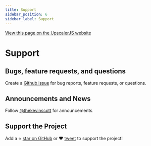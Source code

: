```yaml
---
title: Support
sidebar_position: 6
sidebar_label: Support
---
```


<a class="docs-link" href="https://upscalerjs.com/documentation/support">View this page on the UpscalerJS website</a>

# Support

## Bugs, feature requests, and questions

Create a [Github issue](https://github.com/thekevinscott/UpscalerJS/issues) for bug reports, feature requests, or questions.

## Announcements and News
Follow [@thekevinscott](https://twitter.com/thekevinscott) for announcements.

## Support the Project
Add a ⭐️ [star on GitHub](https://github.com/thekevinscott/UpscalerJS) or ❤️ [tweet](https://twitter.com/intent/tweet?url=https%3A%2F%2Fgithub.com%2Fthekevinscott%2Fupscaler&via=thekevinscott&hashtags=javascript,image-enhancement,tensorflow.js,super-resolution) to support the project!
